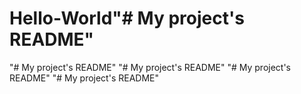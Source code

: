 # Hello-World"# My project's README" 
"# My project's README" 
"# My project's README" 
"# My project's README" 
"# My project's README" 
